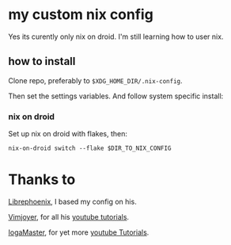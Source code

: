 # my custom nix config
Yes its curently only nix on droid.
I'm still learning how to user nix.

## how to install
Clone repo, preferably to ```$XDG_HOME_DIR/.nix-config```.

Then set the settings variables.
And follow system specific install:

### nix on droid
Set up nix on droid with flakes, then:
```
nix-on-droid switch --flake $DIR_TO_NIX_CONFIG
```

# Thanks to
[Librephoenix](github.com/librephoenix), I based my config on his.

[Vimjoyer](github.com/vimjoyer), for all his [youtube tutorials](youtube.com/@vimjoyer).

[IogaMaster](github.com/IogaMaster), for yet more [youtube Tutorials](youtube.com/@IogaMaster).
